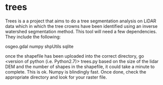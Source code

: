 # trees 
Trees is a a project that aims to do a tree segmentation analysis on LiDAR data which in which the tree crowns have been identified using an inverse watershed segmentation method. This tool will need a few dependencies. They include the following:

osgeo.gdal
numpy
shpUtils
sqlite

once the shapefile has been uploaded into the correct directory, go <version of python (i.e. Python2.7)> trees.py
based on the size of the lidar DEM and the number of shapes in the shapefile, it could take a minute to complete. This is ok. Numpy is blindingly fast. 
Once done, check the appropriate directory and look for your raster file. 
